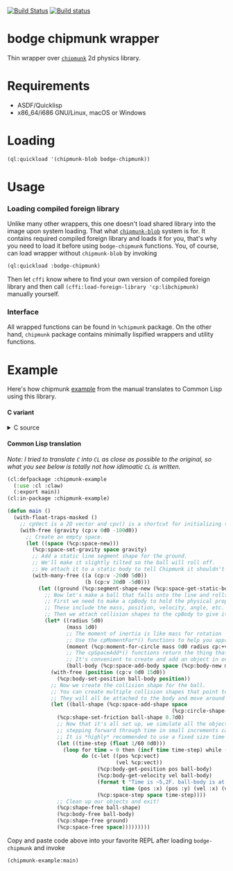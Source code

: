 [![Build Status](https://travis-ci.org/borodust/bodge-chipmunk.svg)](https://travis-ci.org/borodust/bodge-chipmunk) [![Build status](https://ci.appveyor.com/api/projects/status/carmemviy6dq5173?svg=true)](https://ci.appveyor.com/project/borodust/bodge-chipmunk)

# bodge chipmunk wrapper

Thin wrapper over [`chipmunk`](http://chipmunk-physics.net/) 2d physics library.

# Requirements

* ASDF/Quicklisp
* x86_64/i686 GNU/Linux, macOS or Windows

# Loading
```lisp
(ql:quickload '(chipmunk-blob bodge-chipmunk))
```

# Usage


### Loading compiled foreign library
Unlike many other wrappers, this one doesn't load shared library into the image upon system
loading. That what [`chipmunk-blob`](https://github.com/borodust/chipmunk-blob/) system is
for. It contains required compiled foreign library and loads it for you, that's why you need to
load it before using `bodge-chipmunk` functions. You, of course, can load wrapper without
`chipmunk-blob` by invoking

```lisp
(ql:quickload :bodge-chipmunk)
```

Then let `cffi` know where to find your own version of compiled foreign library and then call
`(cffi:load-foreign-library 'cp:libchipmunk)` manually yourself.

### Interface
All wrapped functions can be found in `%chipmunk` package. On the other hand, `chipmunk` package
contains minimally lispified wrappers and utility functions.


# Example
Here's how chipmunk [example](http://chipmunk-physics.net/release/ChipmunkLatest-Docs/#Intro-HelloChipmunk) from the manual translates to Common Lisp using this library.

#### C variant

<details>
<summary>C source</summary>
<p>

```c
#include <stdio.h>
#include <chipmunk.h>

int main(void){
  // cpVect is a 2D vector and cpv() is a shortcut for initializing them.
  cpVect gravity = cpv(0, -100);

  // Create an empty space.
  cpSpace *space = cpSpaceNew();
  cpSpaceSetGravity(space, gravity);

  // Add a static line segment shape for the ground.
  // We'll make it slightly tilted so the ball will roll off.
  // We attach it to a static body to tell Chipmunk it shouldn't be movable.
  cpShape *ground = cpSegmentShapeNew(cpSpaceGetStaticBody(space), cpv(-20, 5), cpv(20, -5), 0);
  cpShapeSetFriction(ground, 1);
  cpSpaceAddShape(space, ground);

  // Now let's make a ball that falls onto the line and rolls off.
  // First we need to make a cpBody to hold the physical properties of the object.
  // These include the mass, position, velocity, angle, etc. of the object.
  // Then we attach collision shapes to the cpBody to give it a size and shape.

  cpFloat radius = 5;
  cpFloat mass = 1;

  // The moment of inertia is like mass for rotation
  // Use the cpMomentFor*() functions to help you approximate it.
  cpFloat moment = cpMomentForCircle(mass, 0, radius, cpvzero);

  // The cpSpaceAdd*() functions return the thing that you are adding.
  // It's convenient to create and add an object in one line.
  cpBody *ballBody = cpSpaceAddBody(space, cpBodyNew(mass, moment));
  cpBodySetPos(ballBody, cpv(0, 15));

  // Now we create the collision shape for the ball.
  // You can create multiple collision shapes that point to the same body.
  // They will all be attached to the body and move around to follow it.
  cpShape *ballShape = cpSpaceAddShape(space, cpCircleShapeNew(ballBody, radius, cpvzero));
  cpShapeSetFriction(ballShape, 0.7);

  // Now that it's all set up, we simulate all the objects in the space by
  // stepping forward through time in small increments called steps.
  // It is *highly* recommended to use a fixed size time step.
  cpFloat timeStep = 1.0/60.0;
  for(cpFloat time = 0; time < 2; time += timeStep){
    cpVect pos = cpBodyGetPosition(ballBody);
    cpVect vel = cpBodyGetVelocity(ballBody);
    printf(
      "Time is %5.2f. ballBody is at (%5.2f, %5.2f). It's velocity is (%5.2f, %5.2f)\n",
      time, pos.x, pos.y, vel.x, vel.y
    );

    cpSpaceStep(space, timeStep);
  }

  // Clean up our objects and exit!
  cpShapeFree(ballShape);
  cpBodyFree(ballBody);
  cpShapeFree(ground);
  cpSpaceFree(space);

  return 0;
}
```

</p>
</details>

#### Common Lisp translation

*Note: I tried to translate `C` into `CL` as close as possible to the original, so what you see
below is totally not how idimoatic `CL` is written.*

```lisp
(cl:defpackage :chipmunk-example
  (:use :cl :claw)
  (:export main))
(cl:in-package :chipmunk-example)

(defun main ()
  (with-float-traps-masked ()
    ;; cpVect is a 2D vector and cpv() is a shortcut for initializing them.
    (with-free (gravity (cp:v 0d0 -100d0))
      ;; Create an empty space.
      (let ((space (%cp:space-new)))
        (%cp:space-set-gravity space gravity)
        ;; Add a static line segment shape for the ground.
        ;; We'll make it slightly tilted so the ball will roll off.
        ;; We attach it to a static body to tell Chipmunk it shouldn't be movable.
        (with-many-free ((a (cp:v -20d0 5d0))
                         (b (cp:v 20d0 -5d0)))
          (let ((ground (%cp:segment-shape-new (%cp:space-get-static-body space) a b 0d0)))
            ;; Now let's make a ball that falls onto the line and rolls off.
            ;; First we need to make a cpBody to hold the physical properties of the object.
            ;; These include the mass, position, velocity, angle, etc. of the object.
            ;; Then we attach collision shapes to the cpBody to give it a size and shape.
            (let* ((radius 5d0)
                   (mass 1d0)
                   ;; The moment of inertia is like mass for rotation
                   ;; Use the cpMomentFor*() functions to help you approximate it.
                   (moment (%cp:moment-for-circle mass 0d0 radius cp:+vzero+))
                   ;; The cpSpaceAdd*() functions return the thing that you are adding.
                   ;; It's convenient to create and add an object in one line.
                   (ball-body (%cp:space-add-body space (%cp:body-new mass moment))))
              (with-free (position (cp:v 0d0 15d0))
                (%cp:body-set-position ball-body position))
              ;; Now we create the collision shape for the ball.
              ;; You can create multiple collision shapes that point to the same body.
              ;; They will all be attached to the body and move around to follow it.
              (let ((ball-shape (%cp:space-add-shape space
                                                     (%cp:circle-shape-new ball-body radius cp:+vzero+))))
                (%cp:shape-set-friction ball-shape 0.7d0)
                ;; Now that it's all set up, we simulate all the objects in the space by
                ;; stepping forward through time in small increments called steps.
                ;; It is *highly* recommended to use a fixed size time step.
                (let ((time-step (float 1/60 0d0)))
                  (loop for time = 0 then (incf time time-step) while (< time 2)
                        do (c-let ((pos %cp:vect)
                                   (vel %cp:vect))
                             (%cp:body-get-position pos ball-body)
                             (%cp:body-get-velocity vel ball-body)
                             (format t "Time is ~5,2F. ball-body is at (~5,2F ~5,2F)). It's velocity is (~5,2F, ~5,2F)~&"
                                     time (pos :x) (pos :y) (vel :x) (vel :y))
                             (%cp:space-step space time-step))))
                ;; Clean up our objects and exit!
                (%cp:shape-free ball-shape)
                (%cp:body-free ball-body)
                (%cp:shape-free ground)
                (%cp:space-free space)))))))))
```

Copy and paste code above into your favorite REPL after loading `bodge-chipmunk` and invoke

```lisp
(chipmunk-example:main)
```
